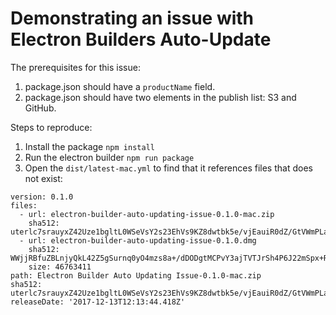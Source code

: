 # Demonstrating an issue with Electron Builders Auto-Update

The prerequisites for this issue:
1. package.json should have a `productName` field.
2. package.json should have two elements in the publish list: S3 and GitHub.

Steps to reproduce:
1. Install the package `npm install`
2. Run the electron builder `npm run package`
3. Open the `dist/latest-mac.yml` to find that it references files that does not exist:

```
version: 0.1.0
files:
  - url: electron-builder-auto-updating-issue-0.1.0-mac.zip
    sha512: uterlc7srauyxZ42Uze1bgltL0WSeVsY2s23EhVs9KZ8dwtbk5e/vjEauiR0dZ/GtVWmPLaLbGBspefn9XwgBg==
  - url: electron-builder-auto-updating-issue-0.1.0.dmg
    sha512: WWjjRBfuZBLnjyQkL42Z5gSurnq0yO4mzs8a+/dDODgtMCPvY3ajTVTJrSh4P6J22mSpx+Rz+WSn52mO3Vc+gA==
    size: 46763411
path: Electron Builder Auto Updating Issue-0.1.0-mac.zip
sha512: uterlc7srauyxZ42Uze1bgltL0WSeVsY2s23EhVs9KZ8dwtbk5e/vjEauiR0dZ/GtVWmPLaLbGBspefn9XwgBg==
releaseDate: '2017-12-13T12:13:44.418Z'
```
